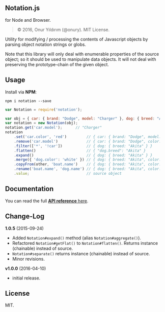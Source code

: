 ## Notation.js

for Node and Browser.

> © 2016, Onur Yıldırım (@onury). MIT License.  

Utility for modifying / processing the contents of Javascript objects by parsing object notation strings or globs.

Note that this library will only deal with enumerable properties of the source object; so it should be used to manipulate data objects. It will not deal with preserving the prototype-chain of the given object.


## Usage

Install via **NPM**:

```shell
npm i notation --save
```

```js
var Notation = require('notation');

var obj = { car: { brand: "Dodge", model: "Charger" }, dog: { breed: "Akita" } };
var notation = new Notation(obj);
notation.get('car.model');      // "Charger"
notation
    .set('car.color', 'red')         // { car: { brand: "Dodge", model: "Charger", color: "red" }, dog: { breed: "Akita" } }
    .remove('car.model')             // { car: { brand: "Dodge", color: "red" }, dog: { breed: "Akita" } }
    .filter(['*', '!car'])           // { dog: { breed: "Akita" } }
    .flatten()                       // { "dog.breed": "Akita" }
    .expand()                        // { dog: { breed: "Akita" } }
    .merge({ 'dog.color': 'white' }) // { dog: { breed: "Akita", color: "white" } }
    .copyFrom(other, 'boat.name')    // { dog: { breed: "Akita", color: "white" }, boat: { name: "Mojo" } }
    .rename('boat.name', 'dog.name') // { dog: { breed: "Akita", color: "white", name: "Mojo" } }
    .value;                          // source object
```

## Documentation

You can read the full [**API reference** here][docs].

## Change-Log

**1.0.5** (2015-09-24)  
- Added `Notation#expand()` method (alias `Notation#aggregate()`).
- Refactored `Notation#getFlat()` to `Notation#flatten()`. Returns instance (chainable) instead of source.
- `Notation#separate()` returns instance (chainable) instead of source.
- Minor revisions.

**v1.0.0** (2016-04-10)  
- initial release.

## License

MIT.

[docs]:http://onury.github.io/notation/?api=notation
